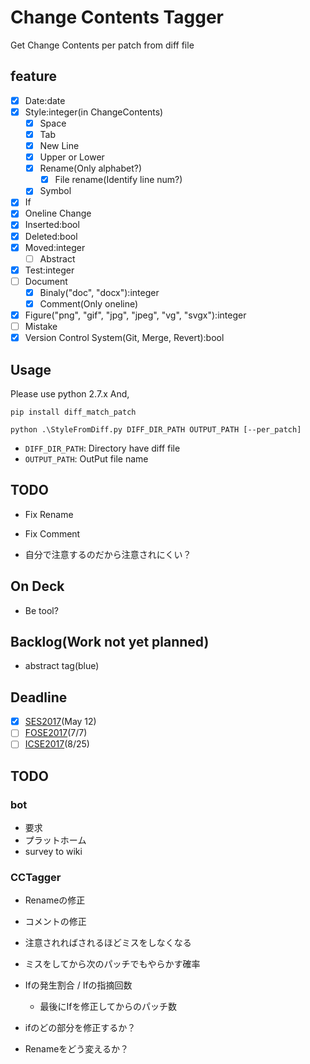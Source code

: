# Change Contents Tagger
Get Change Contents per patch from diff file

## feature
* [x] Date:date
* [x] Style:integer(in ChangeContents)
    * [x] Space
    * [x] Tab
    * [x] New Line
    * [x] Upper or Lower
    * [x] Rename(Only alphabet?)
        * [x] File rename(Identify line num?)
    * [x] Symbol
* [x] If
* [x] Oneline Change
* [x] Inserted:bool
* [x] Deleted:bool
* [x] Moved:integer
    * [ ] Abstract
* [x] Test:integer
* [ ] Document
    * [x] Binaly("doc", "docx"):integer
    * [x] Comment(Only oneline)
* [x] Figure("png", "gif", "jpg", "jpeg", "vg", "svgx"):integer
* [ ] Mistake
* [x] Version Control System(Git, Merge, Revert):bool

## Usage
Please use python 2.7.x
And, 

`pip install diff_match_patch`

`python .\StyleFromDiff.py DIFF_DIR_PATH OUTPUT_PATH [--per_patch]`

* `DIFF_DIR_PATH`: Directory have diff file
* `OUTPUT_PATH`: OutPut file name

## TODO
* Fix Rename
* Fix Comment

* 自分で注意するのだから注意されにくい？

## On Deck
* Be tool?

## Backlog(Work not yet planned)
* abstract tag(blue)

## Deadline
* [x] [SES2017](http://ses.sigse.jp/2017/)(May 12)
* [ ] [FOSE2017](http://fose.jssst.or.jp/fose2017/)(7/7)
* [ ] [ICSE2017](http://www.icse2018.org/track/icse-2018-Important-dates)(8/25)

## TODO
### bot
* 要求
* プラットホーム
* survey to wiki
### CCTagger
* Renameの修正
* コメントの修正
* 注意されればされるほどミスをしなくなる
* ミスをしてから次のパッチでもやらかす確率
* Ifの発生割合 / Ifの指摘回数
    * 最後にIfを修正してからのパッチ数

* ifのどの部分を修正するか？
* Renameをどう変えるか？